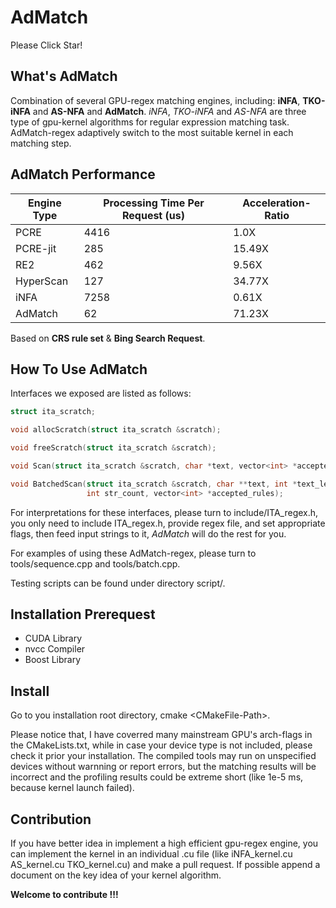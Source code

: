 # AdMatch

Please Click Star!

## What's AdMatch

Combination of several GPU-regex matching engines, including: **iNFA**, **TKO-iNFA** and **AS-NFA** and **AdMatch**.
*iNFA*, *TKO-iNFA* and *AS-NFA* are three type of gpu-kernel algorithms for regular expression matching task.
AdMatch-regex adaptively switch to the most suitable kernel in each matching step.

## AdMatch Performance

| Engine Type |  Processing Time Per Request (us) | Acceleration-Ratio |
| -- | -- | -- |
| PCRE | 4416 | 1.0X |
| PCRE-jit | 285 | 15.49X |
| RE2 | 462 | 9.56X |
| HyperScan | 127 | 34.77X |
| iNFA | 7258 | 0.61X |
| AdMatch | 62 | 71.23X |

Based on **CRS rule set** & **Bing Search Request**.

## How To Use AdMatch

Interfaces we exposed are listed as follows:

```c++
struct ita_scratch;

void allocScratch(struct ita_scratch &scratch);

void freeScratch(struct ita_scratch &scratch);

void Scan(struct ita_scratch &scratch, char *text, vector<int> *accepted_rules);

void BatchedScan(struct ita_scratch &scratch, char **text, int *text_len,
                 int str_count, vector<int> *accepted_rules);
```

For interpretations for these interfaces, please turn to include/ITA_regex.h, you only need to include ITA_regex.h,
provide regex file, and set appropriate flags, then feed input strings to it, *AdMatch* will do the rest for you.

For examples of using these AdMatch-regex, please turn to tools/sequence.cpp and tools/batch.cpp.

Testing scripts can be found under directory script/.

## Installation Prerequest

- CUDA Library
- nvcc Compiler
- Boost Library

## Install

Go to you installation root directory, cmake \<CMakeFile-Path\>.
  
Please notice that, I have coverred many mainstream GPU's arch-flags in the CMakeLists.txt, while in case your device type is not included, please check it prior your installation. The compiled tools may run on unspecified devices without warnning or report errors, but the matching results will be incorrect and the profiling results could be extreme short (like 1e-5 ms, because kernel launch failed).

## Contribution

If you have better idea in implement a high efficient gpu-regex engine, you can implement the kernel in an individual .cu file (like iNFA_kernel.cu AS_kernel.cu TKO_kernel.cu) and make a pull request. If possible append a document on the key idea of your kernel algorithm.

**Welcome to contribute !!!**
